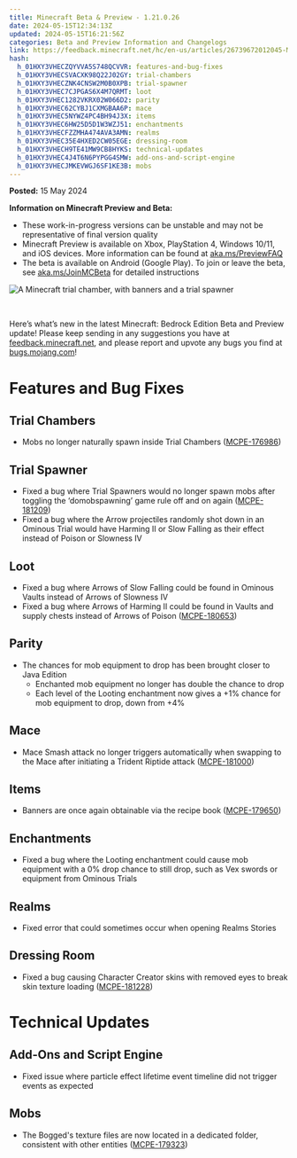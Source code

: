 ```yaml
---
title: Minecraft Beta & Preview - 1.21.0.26
date: 2024-05-15T12:34:13Z
updated: 2024-05-15T16:21:56Z
categories: Beta and Preview Information and Changelogs
link: https://feedback.minecraft.net/hc/en-us/articles/26739672012045-Minecraft-Beta-Preview-1-21-0-26
hash:
  h_01HXY3VHECZQYVVA5S748QCVVR: features-and-bug-fixes
  h_01HXY3VHECSVACXK98Q22J02GY: trial-chambers
  h_01HXY3VHECZNK4CNSW2M0B0XPB: trial-spawner
  h_01HXY3VHEC7CJPGAS6X4M7QRMT: loot
  h_01HXY3VHEC1282VKRX02W066D2: parity
  h_01HXY3VHEC62CYBJ1CXMGBAA6P: mace
  h_01HXY3VHEC5NYWZ4PC4BH94J3X: items
  h_01HXY3VHEC6HW25D5D1W3WZJ51: enchantments
  h_01HXY3VHECFZZMHA474AVA3AMN: realms
  h_01HXY3VHEC35E4HXED2CW05EGE: dressing-room
  h_01HXY3VHECH9TE41MW9CB8HYKS: technical-updates
  h_01HXY3VHEC4J4T6N6PYPGG4SMW: add-ons-and-script-engine
  h_01HXY3VHECJMKEVWGJ6SF1KE3B: mobs
---
```


**Posted:** 15 May 2024

**Information on Minecraft Preview and Beta:**

- These work-in-progress versions can be unstable and may not be representative of final version quality
- Minecraft Preview is available on Xbox, PlayStation 4, Windows 10/11, and iOS devices. More information can be found at [aka.ms/PreviewFAQ](https://aka.ms/PreviewFAQ)
- The beta is available on Android (Google Play). To join or leave the beta, see [aka.ms/JoinMCBeta](https://aka.ms/JoinMCBeta) for detailed instructions

![A Minecraft trial chamber, with banners and a trial spawner](https://feedback.minecraft.net/hc/article_attachments/26739672009229)

 

Here’s what’s new in the latest Minecraft: Bedrock Edition Beta and Preview update! Please keep sending in any suggestions you have at [feedback.minecraft.net](https://feedback.minecraft.net/), and please report and upvote any bugs you find at [bugs.mojang.com](https://bugs.mojang.com/)!

# Features and Bug Fixes

## Trial Chambers

- Mobs no longer naturally spawn inside Trial Chambers ([MCPE-176986](https://bugs.mojang.com/browse/MCPE-176986 "https://bugs.mojang.com/browse/MCPE-176986"))

## Trial Spawner

- Fixed a bug where Trial Spawners would no longer spawn mobs after toggling the ‘domobspawning’ game rule off and on again ([MCPE-181209](https://bugs.mojang.com/browse/MCPE-181209 "https://bugs.mojang.com/browse/MCPE-181209"))
- Fixed a bug where the Arrow projectiles randomly shot down in an Ominous Trial would have Harming II or Slow Falling as their effect instead of Poison or Slowness IV

## Loot

- Fixed a bug where Arrows of Slow Falling could be found in Ominous Vaults instead of Arrows of Slowness IV
- Fixed a bug where Arrows of Harming II could be found in Vaults and supply chests instead of Arrows of Poison ([MCPE-180653](https://bugs.mojang.com/browse/MCPE-180653 "https://bugs.mojang.com/browse/MCPE-180653"))

## Parity

- The chances for mob equipment to drop has been brought closer to Java Edition 
  - Enchanted mob equipment no longer has double the chance to drop
  - Each level of the Looting enchantment now gives a +1% chance for mob equipment to drop, down from +4%

## Mace

- Mace Smash attack no longer triggers automatically when swapping to the Mace after initiating a Trident Riptide attack ([MCPE-181000](https://bugs.mojang.com/browse/MCPE-181000))

## Items

- Banners are once again obtainable via the recipe book ([MCPE-179650](https://bugs.mojang.com/browse/MCPE-179650))

## Enchantments

- Fixed a bug where the Looting enchantment could cause mob equipment with a 0% drop chance to still drop, such as Vex swords or equipment from Ominous Trials

## Realms

- Fixed error that could sometimes occur when opening Realms Stories

## Dressing Room

- Fixed a bug causing Character Creator skins with removed eyes to break skin texture loading ([MCPE-181228](https://bugs.mojang.com/browse/MCPE-181228))

# Technical Updates

## Add-Ons and Script Engine

- Fixed issue where particle effect lifetime event timeline did not trigger events as expected

## Mobs

- The Bogged's texture files are now located in a dedicated folder, consistent with other entities ([MCPE-179323](https://bugs.mojang.com/browse/MCPE-179323 "https://bugs.mojang.com/browse/MCPE-179323"))
